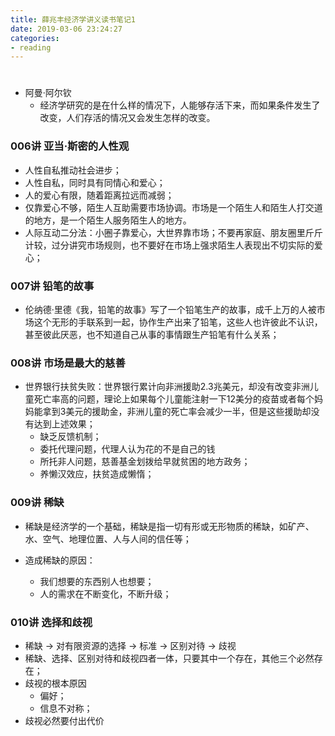 ```yaml
---
title: 薛兆丰经济学讲义读书笔记1
date: 2019-03-06 23:24:27
categories:
- reading
---
```

#
* 阿曼·阿尔钦
  * 经济学研究的是在什么样的情况下，人能够存活下来，而如果条件发生了改变，人们存活的情况又会发生怎样的改变。

### 006讲 亚当·斯密的人性观
* 人性自私推动社会进步；
* 人性自私，同时具有同情心和爱心；
* 人的爱心有限，随着距离拉远而减弱；
* 仅靠爱心不够，陌生人互助需要市场协调。市场是一个陌生人和陌生人打交道的地方，是一个陌生人服务陌生人的地方。
* 人际互动二分法：小圈子靠爱心，大世界靠市场；不要再家庭、朋友圈里斤斤计较，过分讲究市场规则，也不要好在市场上强求陌生人表现出不切实际的爱心；

<!--more-->

### 007讲 铅笔的故事
* 伦纳德·里德《我，铅笔的故事》写了一个铅笔生产的故事，成千上万的人被市场这个无形的手联系到一起，协作生产出来了铅笔，这些人也许彼此不认识，甚至彼此厌恶，也不知道自己从事的事情跟生产铅笔有什么关系；

### 008讲 市场是最大的慈善
* 世界银行扶贫失败：世界银行累计向非洲援助2.3兆美元，却没有改变非洲儿童死亡率高的问题，理论上如果每个儿童能注射一下12美分的疫苗或者每个妈妈能拿到3美元的援助金，非洲儿童的死亡率会减少一半，但是这些援助却没有达到上述效果；
  * 缺乏反馈机制；
  * 委托代理问题，代理人认为花的不是自己的钱
  * 所托非人问题，慈善基金划拨给早就贫困的地方政务；
  * 养懒汉效应，扶贫造成懒惰；

### 009讲 稀缺
* 稀缺是经济学的一个基础，稀缺是指一切有形或无形物质的稀缺，如矿产、水、空气、地理位置、人与人间的信任等；

* 造成稀缺的原因：
  * 我们想要的东西别人也想要；
  * 人的需求在不断变化，不断升级；

### 010讲 选择和歧视
* 稀缺 -> 对有限资源的选择 -> 标准 -> 区别对待 -> 歧视
* 稀缺、选择、区别对待和歧视四者一体，只要其中一个存在，其他三个必然存在；
* 歧视的根本原因
  * 偏好；
  * 信息不对称；
* 歧视必然要付出代价
